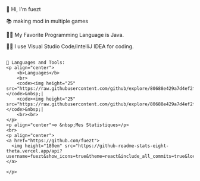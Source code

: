 👋 Hi, I'm fuezt

📚 making mod in multiple games

💪🏼 My Favorite Programming Language is Java.

👨‍💻 I use Visual Studio Code/IntelliJ IDEA for coding.

```

🔨 Languages and Tools:
<p align="center">
	<b>Languages</b>
	<br>
	<code><img height="25" src="https://raw.githubusercontent.com/github/explore/80688e429a7d4ef2fca1e82350fe8e3517d3494d/topics/python/python.png"></code>&nbsp;|
	<code><img height="25" src="https://raw.githubusercontent.com/github/explore/80688e429a7d4ef2fca1e82350fe8e3517d3494d/topics/java/java.png"></code>&nbsp;|
	<br><br>
</p>
<p align="center">⚙️ &nbsp;Mes Statistiques</p>
<br>
<p align="center">
<a href="https://github.com/fuezt">
  <img height="180em" src="https://github-readme-stats-eight-theta.vercel.app/api?username=fuezt&show_icons=true&theme=react&include_all_commits=true&locale=fr"/>
</a>
  
</p>


 
